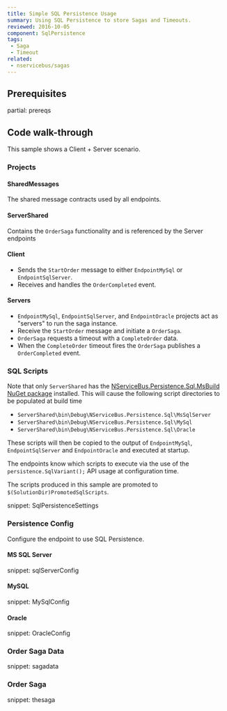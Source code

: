 ```yaml
---
title: Simple SQL Persistence Usage
summary: Using SQL Persistence to store Sagas and Timeouts.
reviewed: 2016-10-05
component: SqlPersistence
tags:
 - Saga
 - Timeout
related:
 - nservicebus/sagas
---
```


## Prerequisites


partial: prereqs


## Code walk-through

This sample shows a Client + Server scenario.


### Projects


#### SharedMessages

The shared message contracts used by all endpoints.


#### ServerShared

Contains the `OrderSaga` functionality and is referenced by the Server endpoints


####  Client

 * Sends the `StartOrder` message to either `EndpointMySql` or `EndpointSqlServer`.
 * Receives and handles the `OrderCompleted` event.


#### Servers
 
 * `EndpointMySql`, `EndpointSqlServer`, and `EndpointOracle` projects act as "servers" to run the saga instance.
 * Receive the `StartOrder` message and initiate a `OrderSaga`.
 * `OrderSaga` requests a timeout with a `CompleteOrder` data.
 * When the `CompleteOrder` timeout fires the `OrderSaga` publishes a `OrderCompleted` event.


### SQL Scripts

Note that only `ServerShared` has the [NServiceBus.Persistence.Sql.MsBuild NuGet package](https://www.nuget.org/packages/NServiceBus.Persistence.Sql.MsBuild) installed. This will cause the following script directories to be populated at build time 

 * `ServerShared\bin\Debug\NServiceBus.Persistence.Sql\MsSqlServer`
 * `ServerShared\bin\Debug\NServiceBus.Persistence.Sql\MySql`
 * `ServerShared\bin\Debug\NServiceBus.Persistence.Sql\Oracle`

These scripts will then be copied to the output of `EndpointMySql`, `EndpointSqlServer` and `EndpointOracle` and executed at startup. 

The endpoints know which scripts to execute via the use of the `persistence.SqlVariant();` API usage at configuration time.


The scripts produced in this sample are promoted to `$(SolutionDir)PromotedSqlScripts`.

snippet: SqlPersistenceSettings


### Persistence Config

Configure the endpoint to use SQL Persistence.


#### MS SQL Server

snippet: sqlServerConfig

#### MySQL

snippet: MySqlConfig


#### Oracle

snippet: OracleConfig


### Order Saga Data

snippet: sagadata


### Order Saga

snippet: thesaga

